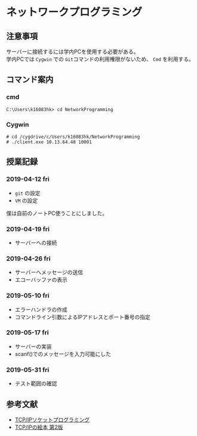 # ネットワークプログラミング
## 注意事項
サーバーに接続するには学内PCを使用する必要がある。<br>
学内PCでは `Cygwin` での `Git`コマンドの利用権限がないため、 `Cmd` を利用する。<br>

## コマンド案内
### cmd
```
C:\Users\k16083hk> cd NetworkProgramming
```
### Cygwin
```
# cd /cygdrive/c/Users/k16083hk/NetworkProgramming
# ./client.exe 10.13.64.48 10001
```

## 授業記録
### 2019-04-12 fri
- `git` の設定
- `VM` の設定

僕は自前のノートPC使うことにしました。

### 2019-04-19 fri
- サーバーへの接続

### 2019-04-26 fri
- サーバーへメッセージの送信
- エコーバッファの表示
### 2019-05-10 fri
- エラーハンドラの作成
- コマンドライン引数によるIPアドレスとポート番号の指定

### 2019-05-17 fri
- サーバーの実装
- scanf()でのメッセージを入力可能にした

### 2019-05-31 fri
- テスト範囲の確認

## 参考文献
- [TCP/IPソケットプログラミング](https://www.amazon.co.jp/TCP-IP%E3%82%BD%E3%82%B1%E3%83%83%E3%83%88%E3%83%97%E3%83%AD%E3%82%B0%E3%83%A9%E3%83%9F%E3%83%B3%E3%82%B0-C%E8%A8%80%E8%AA%9E%E7%B7%A8-Michael-Donahoo/dp/4274065197)
- [TCP/IPの絵本 第2版](https://www.amazon.co.jp/TCP-IP%E3%81%AE%E7%B5%B5%E6%9C%AC-%E7%AC%AC2%E7%89%88-%E3%83%8D%E3%83%83%E3%83%88%E3%83%AF%E3%83%BC%E3%82%AF%E3%82%92%E5%AD%A6%E3%81%B6%E6%96%B0%E3%81%97%E3%81%849%E3%81%A4%E3%81%AE%E6%89%89-%E6%A0%AA%E5%BC%8F%E4%BC%9A%E7%A4%BE%E3%82%A2%E3%83%B3%E3%82%AF/dp/4798155152/ref=asc_df_4798155152/?tag=jpgo-22&linkCode=df0&hvadid=295719984664&hvpos=1o1&hvnetw=g&hvrand=11079867926089110281&hvpone=&hvptwo=&hvqmt=&hvdev=c&hvdvcmdl=&hvlocint=&hvlocphy=1009721&hvtargid=pla-526160327923&psc=1)

